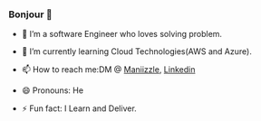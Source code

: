 ### Bonjour 👋

<!--
**Maniizzle/Maniizzle** is a ✨ _special_ ✨ repository because its `README.md` (this file) appears on your GitHub profile.

Here are some ideas to get you started:
-->
- 🔭 I’m a software Engineer who loves solving problem. 

- 🌱 I’m currently learning Cloud Technologies(AWS and Azure).
- 📫 How to reach me:DM @ [Maniizzle](https://twitter.com/MaNiiZZle), [Linkedin](https://www.linkedin.com/in/olamide-onakoya/)
- 😄 Pronouns: He
- ⚡ Fun fact: I Learn and Deliver.

<!-- - 🤔 I’m looking for help with ... -->
<!-- - 💬 Ask me about Problem Solving,Science  -->
